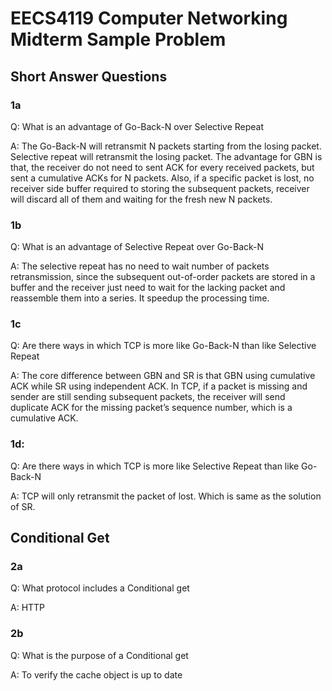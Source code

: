 # EECS4119 Computer Networking Midterm Sample Problem

## Short Answer Questions

### 1a

Q: What is an advantage of Go-Back-N over Selective Repeat

A: The Go-Back-N will retransmit N packets starting from the losing packet. Selective repeat will retransmit the losing packet. The advantage for GBN is that, the receiver do not need to sent ACK for every received packets, but sent a cumulative ACKs for N packets. Also, if a specific packet is lost, no receiver side buffer required to storing the subsequent packets, receiver will discard all of them and waiting for the fresh new N packets.

### 1b

Q: What is an advantage of Selective Repeat over Go-Back-N

A: The selective repeat has no need to wait number of packets retransmission, since the subsequent out-of-order packets are stored in a buffer and the receiver just need to wait for the lacking packet and reassemble them into a series. It speedup the processing time. 

### 1c

Q: Are there ways in which TCP is more like Go-Back-N than like Selective Repeat

A: The core difference between GBN and SR is that GBN using cumulative ACK while SR using independent ACK. In TCP, if a packet is missing and sender are still sending subsequent packets, the receiver will send duplicate ACK for the missing packet’s sequence number, which is a cumulative ACK.

### 1d:

Q: Are there ways in which TCP is more like Selective Repeat than like Go-Back-N

A: TCP will only retransmit the packet of lost. Which is same as the solution of SR.

## Conditional Get

### 2a

Q: What protocol includes a Conditional get

A: HTTP

### 2b

Q: What is the purpose of a Conditional get

A: To verify the cache object is up to date
